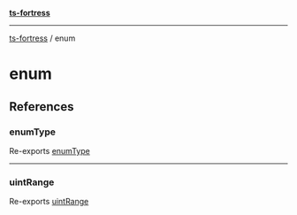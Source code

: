 [**ts-fortress**](README.md)

---

[ts-fortress](README.md) / enum

# enum

## References

### enumType

Re-exports [enumType](enum/enum.md#enumtype)

---

### uintRange

Re-exports [uintRange](enum/uint-range.md#uintrange)
